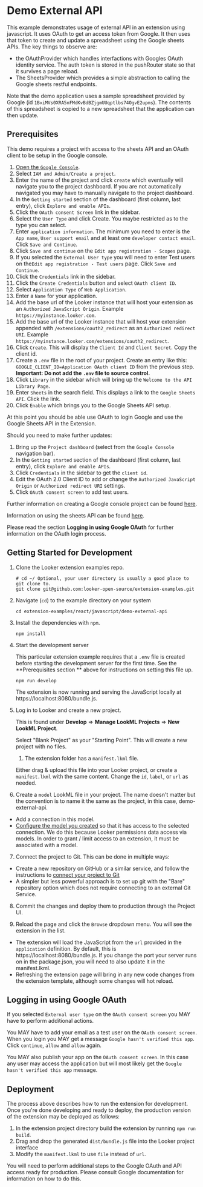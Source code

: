 # Demo External API

This example demonstrates usage of external API in an extension using javascript. It uses OAuth to get an access token from Google. It then uses that token to create and update a spreadsheet using the Google sheets APIs. The key things to observe are:

- the OAuthProvider which handles interfactions with Googles OAuth identity service. The auth token is stored in the pushRouter state so that it survives a page reload.
- The SheetsProvider which provides a simple abstraction to calling the Google sheets restful endpoints.

Note that the demo application uses a sample spreadsheet provided by Google (id `1BxiMVs0XRA5nFMdKvBdBZjgmUUqptlbs74OgvE2upms`). The contents of this spreadsheet is copied to a new spreadsheet that the application can then update.

## Prerequisites

This demo requires a project with access to the sheets API and an OAuth client to be setup in the Google console.

1. [Open the `Google Console`](https://console.cloud.google.com/).
2. Select `IAM and Admin/Create a project`.
3. Enter the name of the project and click `create` which eventually will navigate you to the project dashboard. If you are not automatically navigated you may have to manually navigate to the project dashboard.
4. In the `Getting started` section of the dashboard (first column, last entry), click `Explore and enable APIs`.
5. Click the `OAuth consent Screen` link in the sidebar.
6. Select the `User Type` and click Create. You maybe restricted as to the type you can select.
7. Enter `application information`. The minimum you need to enter is the `App name`, `User support email` and at least one `developer contact email`. Click `Save and Continue`.
8. Click `Save and continue` on the `Edit app registration - Scopes` page.
9. If you selected the `External User type` you will need to enter Test users on the`Edit app registration - Test users` page. Click `Save and Continue`.
10. Click the `Credentials` link in the sidebar.
11. Click the `Create Credentials` button and select `OAuth client ID`.
12. Select `Application Type` of `Web Application`.
13. Enter a `Name` for your application.
14. Add the base url of the Looker instance that will host your extension as an `Authorized JavaScript Origin`. Example `https://myinstance.looker.com`.
15. Add the base url of the Looker instance that will host your extension appended with `/extensions/oauth2_redirect` as an `Authorized redirect URI`. Example `https://myinstance.looker.com/extensions/oauth2_redirect`.
16. Click `Create`. This will display the `Client Id` and `Client Secret`. Copy the client id.
17. Create a `.env` file in the root of your project. Create an entry like this: `GOOGLE_CLIENT_ID=Application OAuth client ID` from the previous step. **Important: Do not add the `.env` file to source control.**
18. Click `Library` in the sidebar which will bring up the `Welcome to the API Library Page`.
19. Enter `Sheets` in the search field. This displays a link to the `Google Sheets API`. Click the link.
20. Click `Enable` which brings you to the Google Sheets API setup.

At this point you should be able use OAuth to login Google and use the Google Sheets API in the Extension.

Should you need to make further updates:

1. Bring up the `Project dashboard` (select from the `Google Console` navigation bar).
2. In the `Getting started` section of the dashboard (first column, last entry), click `Explore and enable APIs`.
3. Click `Credentials` in the sidebar to get the `client id`.
4. Edit the OAuth 2.0 Client ID to add or change the `Authorized JavaScript Origin` or `Authorized redirect URI` settings.
5. Click `OAuth consent screen` to add test users.

Further information on creating a Google console project can be found [here](https://developers.google.com/workspace/guides/create-project).

Information on using the sheets API can be found [here](https://developers.google.com/sheets/api/quickstart/js).

Please read the section **Logging in using Google OAuth** for further information on the OAuth login process.

## Getting Started for Development

1. Clone the Looker extension examples repo.

   ```
   # cd ~/ Optional, your user directory is usually a good place to git clone to.
   git clone git@github.com:looker-open-source/extension-examples.git
   ```

2. Navigate (`cd`) to the example directory on your system

   ```
   cd extension-examples/react/javascript/demo-external-api
   ```

3. Install the dependencies with `npm`.

   ```
   npm install
   ```

4. Start the development server

   This particular extension example requires that a `.env` file is created before starting the development server for the first time. See the **Prerequisites section ** above for instructions on setting this file up.

   ```
   npm run develop
   ```

   The extension is now running and serving the JavaScript locally at https://localhost:8080/bundle.js.

5. Log in to Looker and create a new project.

   This is found under **Develop** => **Manage LookML Projects** => **New LookML Project**.

   Select "Blank Project" as your "Starting Point". This will create a new project with no files.

   1. The extension folder has a `manifest.lkml` file.

   Either drag & upload this file into your Looker project, or create a `manifest.lkml` with the same content. Change the `id`, `label`, or `url` as needed.

6. Create a `model` LookML file in your project. The name doesn't matter but the convention is to name it the same as the project, in this case, demo-external-api.

- Add a connection in this model.
- [Configure the model you created](https://docs.looker.com/data-modeling/getting-started/create-projects#configuring_a_model) so that it has access to the selected connection.
  We do this because Looker permissions data access via models. In order to grant / limit access to an extension, it must be associated with a model.

7. Connect the project to Git. This can be done in multiple ways:

- Create a new repository on GitHub or a similar service, and follow the instructions to [connect your project to Git](https://docs.looker.com/data-modeling/getting-started/setting-up-git-connection)
- A simpler but less powerful approach is to set up git with the "Bare" repository option which does not require connecting to an external Git Service.

8. Commit the changes and deploy them to production through the Project UI.

9. Reload the page and click the `Browse` dropdown menu. You will see the extension in the list.

- The extension will load the JavaScript from the `url` provided in the `application` definition. By default, this is https://localhost:8080/bundle.js. If you change the port your server runs on in the package.json, you will need to also update it in the manifest.lkml.
- Refreshing the extension page will bring in any new code changes from the extension template, although some changes will hot reload.

## Logging in using Google OAuth

If you selected `External user type` on the `OAuth consent screen` you MAY have to perform additional actions.

You MAY have to add your email as a test user on the `OAuth consent screen`. When you login you MAY get a message `Google hasn't verified this app`. Click `continue`, `allow` and `allow` again.

You MAY also publish your app on the `OAuth consent screen`. In this case any user may access the application but will most likely get the `Google hasn't verified this app` message.

## Deployment

The process above describes how to run the extension for development. Once you're done developing and ready to deploy, the production version of the extension may be deployed as follows:

1. In the extension project directory build the extension by running `npm run build`.
2. Drag and drop the generated `dist/bundle.js` file into the Looker project interface
3. Modify the `manifest.lkml` to use `file` instead of `url`.

You will need to perform additional steps to the Google OAuth and API access ready for production. Please consult Google documentation for information on how to do this.
